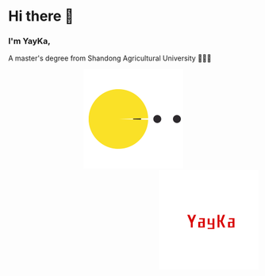 # Hi there 👋

### I'm YayKa, 
A master's degree from Shandong Agricultural University 👨🏻‍💻 
<div align="center">
	<img src="https://raw.githubusercontent.com/yaoyukang/myGithub/main/pacman.svg?sanitize=true" width="200" height="200">
</div>
<div align="right">
	<img src="https://raw.githubusercontent.com/yaoyukang/myGithub/main/beijing.png?sanitize=true" width="200" height="200">
</div>

